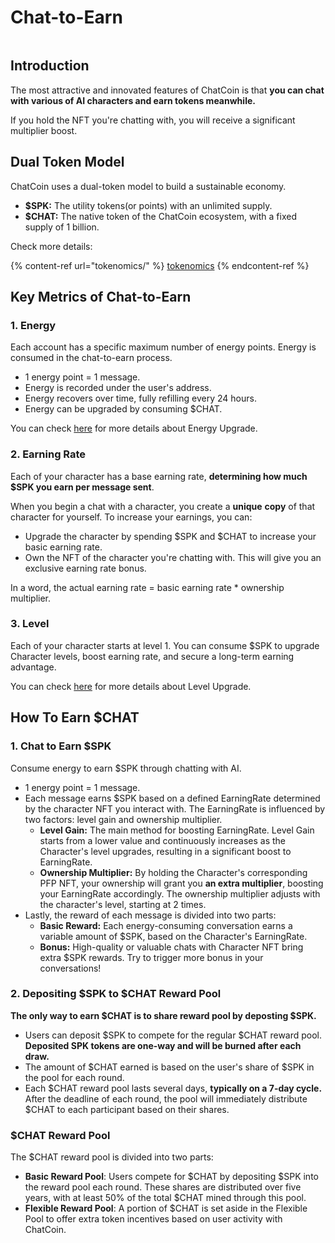 # Chat-to-Earn

<figure><img src="../.gitbook/assets/img_v3_02dg_0ec58594-a1d7-4af9-879a-7537b7f64e2g.png" alt=""><figcaption></figcaption></figure>

## Introduction

The most attractive and innovated features of ChatCoin is that **you can chat with various of AI characters and earn tokens meanwhile.**

If you hold the NFT you're chatting with, you will receive a significant multiplier boost.&#x20;

## Dual Token Model

ChatCoin uses a dual-token model to build a sustainable economy.

* **$SPK:**  The utility tokens(or points) with an unlimited supply.&#x20;
* **$CHAT:** The native token of the ChatCoin ecosystem, with a fixed supply of 1 billion.

Check more details:

{% content-ref url="tokenomics/" %}
[tokenomics](tokenomics/)
{% endcontent-ref %}

## Key Metrics of Chat-to-Earn

### 1. Energy

Each account has a specific maximum number of energy points. Energy is consumed in the chat-to-earn process.&#x20;

* 1 energy point = 1 message.
* Energy is recorded under the user's address.
* Energy recovers over time, fully refilling every 24 hours.
* Energy can be upgraded by consuming $CHAT.

You can check [here](broken-reference) for more details about Energy Upgrade.

### 2. Earning Rate

Each of your character has a base earning rate, **determining how much $SPK you earn per message sent**.&#x20;

When you begin a chat with a character, you create a **unique** **copy** of that character for yourself. To increase your earnings, you can:

* Upgrade the character by spending $SPK and $CHAT to increase your basic earning rate.&#x20;
* Own the NFT of the character you're chatting with. This will give you an exclusive earning rate bonus.

In a word, the actual earning rate = basic earning rate \* ownership multiplier.

### 3. Level

Each of your character starts at level 1. You can consume $SPK to upgrade Character levels, boost earning rate, and secure a long-term earning advantage.

You can check [here](level-upgrade-table.md) for more details about Level Upgrade.

## How To Earn $CHAT

### 1. Chat to Earn $SPK

Consume energy to earn $SPK through chatting with AI.

* 1 energy point = 1 message.&#x20;
* Each message earns $SPK based on a defined EarningRate determined by the character NFT you interact with. The EarningRate is influenced by two factors: level gain and ownership multiplier.
  * **Level Gain:** The main method for boosting EarningRate. Level Gain starts from a lower value and continuously increases as the Character's level upgrades, resulting in a significant boost to EarningRate.
  * **Ownership Multiplier:** By holding the Character's corresponding PFP NFT, your ownership will grant you **an extra multiplier**, boosting your EarningRate accordingly. The ownership multiplier adjusts with the character's level, starting at 2 times.
* Lastly, the reward of each message is divided into two parts:&#x20;
  * **Basic Reward:** Each energy-consuming conversation earns a variable amount of $SPK, based on the Character's EarningRate.
  * **Bonus:** High-quality or valuable chats with Character NFT bring extra $SPK rewards. Try to trigger more bonus in your conversations!

### 2. Depositing $SPK to $CHAT Reward Pool

**The only way to earn $CHAT is to share reward pool by deposting $SPK.**

* Users can deposit $SPK to compete for the regular $CHAT reward pool. **Deposited SPK tokens are one-way and will be burned after each draw.**
* The amount of $CHAT earned is based on the user's share of $SPK in the pool for each round.
* Each $CHAT reward pool lasts several days, **typically on a 7-day cycle.** After the deadline of each round, the pool will immediately distribute $CHAT to each participant based on their shares.

### $CHAT Reward Pool

The $CHAT reward pool is divided into two parts:

* **Basic Reward Pool**: Users compete for $CHAT by depositing $SPK into the reward pool each round. These shares are distributed over five years, with at least 50% of the total $CHAT mined through this pool.
* **Flexible Reward Pool**: A portion of $CHAT is set aside in the Flexible Pool to offer extra token incentives based on user activity with ChatCoin.
